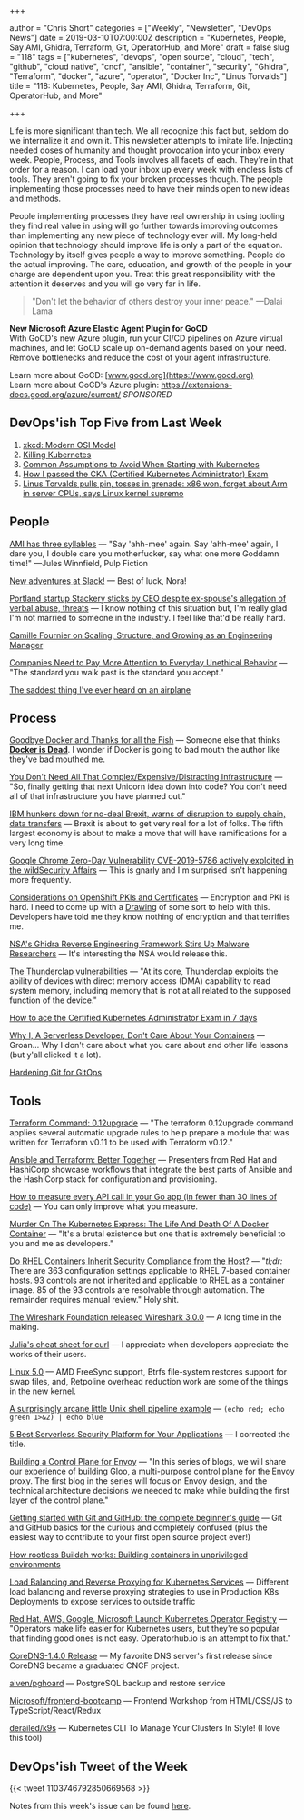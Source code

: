 +++

author = "Chris Short"
categories = ["Weekly", "Newsletter", "DevOps News"]
date = 2019-03-10T07:00:00Z
description = "Kubernetes, People, Say AMI, Ghidra, Terraform, Git, OperatorHub, and More"
draft = false
slug = "118"
tags = ["kubernetes", "devops", "open source", "cloud", "tech", "github", "cloud native", "cncf", "ansible", "container", "security", "Ghidra", "Terraform", "docker", "azure", "operator", "Docker Inc", "Linus Torvalds"]
title = "118: Kubernetes, People, Say AMI, Ghidra, Terraform, Git, OperatorHub, and More"

+++

Life is more significant than tech. We all recognize this fact but, seldom do we internalize it and own it. This newsletter attempts to imitate life. Injecting needed doses of humanity and thought provocation into your inbox every week. People, Process, and Tools involves all facets of each. They're in that order for a reason. I can load your inbox up every week with endless lists of tools. They aren't going to fix your broken processes though. The people implementing those processes need to have their minds open to new ideas and methods.

People implementing processes they have real ownership in using tooling they find real value in using will go further towards improving outcomes than implementing any new piece of technology ever will. My long-held opinion that technology should improve life is only a part of the equation. Technology by itself gives people a way to improve something. People do the actual improving. The care, education, and growth of the people in your charge are dependent upon you. Treat this great responsibility with the attention it deserves and you will go very far in life.

> "Don't let the behavior of others destroy your inner peace." —Dalai Lama

**New Microsoft Azure Elastic Agent Plugin for GoCD**  
With GoCD's new Azure plugin, run your CI/CD pipelines on Azure virtual machines, and let GoCD scale up on-demand agents based on your need. Remove bottlenecks and reduce the cost of your agent infrastructure.

Learn more about GoCD: [www.gocd.org](https://www.gocd.org)  
Learn more about GoCD's Azure plugin: https://extensions-docs.gocd.org/azure/current/ *SPONSORED*


## DevOps'ish Top Five from Last Week

1. [xkcd: Modern OSI Model](https://xkcd.com/2105/)
2. [Killing Kubernetes](https://blog.freetrade.io/killing-kubernetes-7f8b61c701aa)
3. [Common Assumptions to Avoid When Starting with Kubernetes](https://blog.flux7.com/common-assumptions-to-avoid-when-starting-with-kubernetes)
4. [How I passed the CKA (Certified Kubernetes Administrator) Exam](https://medium.com/@krystiannowaczyk/how-i-passed-the-cka-certified-kubernetes-administrator-exam-f94b11566528)
5. [Linus Torvalds pulls pin, tosses in grenade: x86 won, forget about Arm in server CPUs, says Linux kernel supremo](https://www.theregister.co.uk/2019/02/23/linus_torvalds_arm_x86_servers/)

## People

[AMI has three syllables](https://ami-has-3-syllables.online/) — "Say 'ahh-mee' again. Say 'ahh-mee' again, I dare you, I double dare you motherfucker, say what one more Goddamn time!" —Jules Winnfield, Pulp Fiction

[New adventures at Slack!](https://www.linkedin.com/pulse/new-adventures-slack-nora-jones/) — Best of luck, Nora!

[Portland startup Stackery sticks by CEO despite ex-spouse's allegation of verbal abuse, threats](https://www.oregonlive.com/silicon-forest/2019/03/portland-startup-stackery-sticks-by-ceo-despite-ex-spouses-verbal-abuse-allegation.html) — I know nothing of this situation but, I'm really glad I'm not married to someone in the industry. I feel like that'd be really hard.

[Camille Fournier on Scaling, Structure, and Growing as an Engineering Manager](https://blog.gitprime.com/camille-fournier-on-scaling-structure-and-growing-as-an-engineering-manager/)

[Companies Need to Pay More Attention to Everyday Unethical Behavior](https://hbr.org/2019/03/companies-need-to-pay-more-attention-to-everyday-unethical-behavior) — "The standard you walk past is the standard you accept."

[The saddest thing I've ever heard on an airplane](https://theoatmeal.com/comics/airplane_heard)

## Process

[Goodbye Docker and Thanks for all the Fish](https://technodrone.blogspot.com/2019/02/goodbye-docker-and-thanks-for-all-fish.html) — Someone else that thinks [**Docker is Dead**](https://chrisshort.net/docker-inc-is-dead/). I wonder if Docker is going to bad mouth the author like they've bad mouthed me.

[You Don't Need All That Complex/Expensive/Distracting Infrastructure](https://blog.usejournal.com/you-dont-need-all-that-complex-expensive-distracting-infrastructure-a70dbe0dbccb) — "So, finally getting that next Unicorn idea down into code? You don't need all of that infrastructure you have planned out."

[IBM hunkers down for no-deal Brexit, warns of disruption to supply chain, data transfers](https://www.theregister.co.uk/2019/03/01/ibm_brexit_plan/) — Brexit is about to get very real for a lot of folks. The fifth largest economy is about to make a move that will have ramifications for a very long time.

[Google Chrome Zero-Day Vulnerability CVE-2019-5786 actively exploited in the wildSecurity Affairs](https://securityaffairs.co/wordpress/82058/hacking/chrome-zero-day-cve-2019-5786.html) — This is gnarly and I'm surprised isn't happening more frequently.

[Considerations on OpenShift PKIs and Certificates](https://blog.openshift.com/considerations-on-openshift-pkis-and-certificates/) — Encryption and PKI is hard. I need to come up with a [Drawing](https://chrisshort.net/drawings/) of some sort to help with this. Developers have told me they know nothing of encryption and that terrifies me.

[NSA's Ghidra Reverse Engineering Framework Stirs Up Malware Researchers](https://www.bleepingcomputer.com/news/security/nsas-ghidra-reverse-engineering-framework-stirs-up-malware-researchers/) — It's interesting the NSA would release this.

[The Thunderclap vulnerabilities](https://lwn.net/SubscriberLink/782381/be9bbbaff9133198/) — "At its core, Thunderclap exploits the ability of devices with direct memory access (DMA) capability to read system memory, including memory that is not at all related to the supposed function of the device."

[How to ace the Certified Kubernetes Administrator Exam in 7 days](https://medium.com/@writetomiglani/how-to-ace-the-certified-kubernetes-administrator-exam-in-7-days-e4603ac40746)

[Why I, A Serverless Developer, Don't Care About Your Containers](https://medium.com/adobetech/why-i-a-serverless-developer-dont-care-about-your-containers-40c08d36aee4) — Groan... Why I don't care about what you care about and other life lessons (but y'all clicked it a lot).

[Hardening Git for GitOps](https://www.weave.works/blog/whitepaper-hardening-git-for-gitops)

## Tools

[Terraform Command: 0.12upgrade](https://www.terraform.io/docs/commands/0.12upgrade.html) — "The terraform 0.12upgrade command applies several automatic upgrade rules to help prepare a module that was written for Terraform v0.11 to be used with Terraform v0.12."

[Ansible and Terraform: Better Together](https://www.hashicorp.com/resources/ansible-terraform-better-together) — Presenters from Red Hat and HashiCorp showcase workflows that integrate the best parts of Ansible and the HashiCorp stack for configuration and provisioning.

[How to measure every API call in your Go app (in fewer than 30 lines of code)](https://blog.sensu.io/how-to-measure-every-api-call-in-your-go-app) — You can only improve what you measure.

[Murder On The Kubernetes Express: The Life And Death Of A Docker Container](https://itnext.io/murder-on-the-kubernetes-express-the-life-and-death-of-a-docker-container-d7aec13f8188) — "It's a brutal existence but one that is extremely beneficial to you and me as developers."

[Do RHEL Containers Inherit Security Compliance from the Host?](https://medium.com/shawndwells/do-rhel-containers-inherit-security-compliance-from-the-host-b3f11161d34b) — "*tl;dr:* There are 363 configuration settings applicable to RHEL 7-based container hosts. 93 controls are not inherited and applicable to RHEL as a container image. 85 of the 93 controls are resolvable through automation. The remainder requires manual review." Holy shit.

[The Wireshark Foundation released Wireshark 3.0.0](https://securityaffairs.co/wordpress/81893/breaking-news/wireshark-3-0-0.html) — A long time in the making.

[Julia's cheat sheet for curl](https://daniel.haxx.se/blog/2019/03/05/julias-cheat-sheet-for-curl/) — I appreciate when developers appreciate the works of their users.

[Linux 5.0](https://lore.kernel.org/lkml/CAHk-=wjuG6HiGbD7DCGfvDvhr_1WZUR-eYF2qWGbYyn9k6unvg@mail.gmail.com/T/#u) — AMD FreeSync support, Btrfs file-system restores support for swap files, and, Retpoline overhead reduction work are some of the things in the new kernel.

[A surprisingly arcane little Unix shell pipeline example](https://utcc.utoronto.ca/~cks/space/blog/unix/ShellPipelineIndeterminate) — `(echo red; echo green 1>&2) | echo blue`

[5 ~~Best~~ Serverless Security Platform for Your Applications](https://geekflare.com/serverless-application-security/) — I corrected the title.

[Building a Control Plane for Envoy](https://medium.com/solo-io/building-a-control-plane-for-envoy-7524ceb09876) — "In this series of blogs, we will share our experience of building Gloo, a multi-purpose control plane for the Envoy proxy. The first blog in the series will focus on Envoy design, and the technical architecture decisions we needed to make while building the first layer of the control plane."

[Getting started with Git and GitHub: the complete beginner's guide](https://towardsdatascience.com/getting-started-with-git-and-github-6fcd0f2d4ac6) — Git and GitHub basics for the curious and completely confused (plus the easiest way to contribute to your first open source project ever!)

[How rootless Buildah works: Building containers in unprivileged environments](https://opensource.com/article/19/3/tips-tricks-rootless-buildah)

[Load Balancing and Reverse Proxying for Kubernetes Services](https://medium.com/@chamilad/load-balancing-and-reverse-proxying-for-kubernetes-services-f03dd0efe80) — Different load balancing and reverse proxying strategies to use in Production K8s Deployments to expose services to outside traffic

[Red Hat, AWS, Google, Microsoft Launch Kubernetes Operator Registry](https://www.datacenterknowledge.com/open-source/aws-google-microsoft-red-hats-new-registry-act-clearing-house-kubernetes-operators) — "Operators make life easier for Kubernetes users, but they're so popular that finding good ones is not easy. Operatorhub.io is an attempt to fix that."

[CoreDNS-1.4.0 Release](https://coredns.io/2019/03/03/coredns-1.4.0-release/) — My favorite DNS server's first release since CoreDNS became a graduated CNCF project.

[aiven/pghoard](https://github.com/aiven/pghoard) — PostgreSQL backup and restore service

[Microsoft/frontend-bootcamp](https://github.com/Microsoft/frontend-bootcamp) — Frontend Workshop from HTML/CSS/JS to TypeScript/React/Redux

[derailed/k9s](https://github.com/derailed/k9s) — Kubernetes CLI To Manage Your Clusters In Style! (I love this tool)

## DevOps'ish Tweet of the Week

{{< tweet 1103746792850669568 >}}

Notes from this week's issue can be found [here](./notes/).
